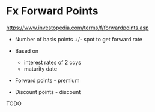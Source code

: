 # Fx Forward Points
https://www.investopedia.com/terms/f/forwardpoints.asp
- Number of basis points +/- spot to get forward rate
- Based on 
  - interest rates of 2 ccys
  - maturity date

- Forward points - premium
- Discount points - discount

TODO
